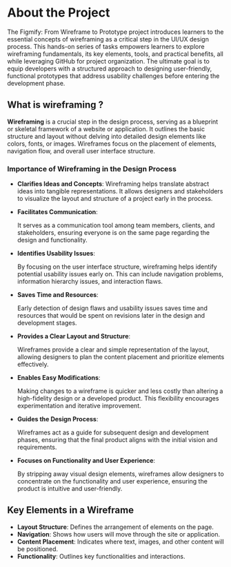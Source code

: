 # About the Project
The Figmify: From Wireframe to Prototype project introduces learners to the essential concepts of wireframing as a critical step in the UI/UX design process. This hands-on series of tasks empowers learners to explore wireframing fundamentals, its key elements, tools, and practical benefits, all while leveraging GitHub for project organization. The ultimate goal is to equip developers with a structured approach to designing user-friendly, functional prototypes that address usability challenges before entering the development phase.

## What is wireframing ?
**Wireframing** is a crucial step in the design process, serving as a blueprint or skeletal framework of a website or application. It outlines the basic structure and layout without delving into detailed design elements like colors, fonts, or images. Wireframes focus on the placement of elements, navigation flow, and overall user interface structure.

### Importance of Wireframing in the Design Process
- **Clarifies Ideas and Concepts**:
    Wireframing helps translate abstract ideas into tangible representations. It allows designers and stakeholders to visualize the layout and structure of a project early in the process.
- **Facilitates Communication**:

    It serves as a communication tool among team members, clients, and stakeholders, ensuring everyone is on the same page regarding the design and functionality.
- **Identifies Usability Issues**:

    By focusing on the user interface structure, wireframing helps identify potential usability issues early on. This can include navigation problems, information hierarchy issues, and interaction flaws.
- **Saves Time and Resources**:

    Early detection of design flaws and usability issues saves time and resources that would be spent on revisions later in the design and development stages.
- **Provides a Clear Layout and Structure**:

    Wireframes provide a clear and simple representation of the layout, allowing designers to plan the content placement and prioritize elements effectively.
- **Enables Easy Modifications**:

    Making changes to a wireframe is quicker and less costly than altering a high-fidelity design or a developed product. This flexibility encourages experimentation and iterative improvement.
- **Guides the Design Process**:

    Wireframes act as a guide for subsequent design and development phases, ensuring that the final product aligns with the initial vision and requirements.
- **Focuses on Functionality and User Experience**:

    By stripping away visual design elements, wireframes allow designers to concentrate on the functionality and user experience, ensuring the product is intuitive and user-friendly.

## Key Elements in a Wireframe
- **Layout Structure**: Defines the arrangement of elements on the page.
- **Navigation**: Shows how users will move through the site or application.
- **Content Placement**: Indicates where text, images, and other content will be positioned.
- **Functionality**: Outlines key functionalities and interactions.
